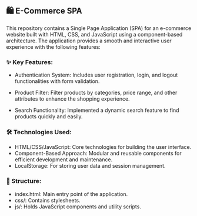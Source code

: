 ## 🛍️ E-Commerce SPA

This repository contains a Single Page Application (SPA) for an e-commerce website built with HTML, CSS, and JavaScript using a component-based architecture. The application provides a smooth and interactive user experience with the following features:

### ✨ Key Features:

- Authentication System:
  Includes user registration, login, and logout functionalities with form validation.

- Product Filter:
  Filter products by categories, price range, and other attributes to enhance the shopping experience.

- Search Functionality:
  Implemented a dynamic search feature to find products quickly and easily.

### 🛠️ Technologies Used:

- HTML/CSS/JavaScript: Core technologies for building the user interface.
- Component-Based Approach: Modular and reusable components for efficient development and maintenance.
- LocalStorage: For storing user data and session management.

### 📂 Structure:

- index.html: Main entry point of the application.
- css/: Contains stylesheets.
- js/: Holds JavaScript components and utility scripts.
